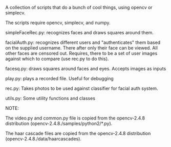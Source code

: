 A collection of scripts that do a bunch of cool things, using opencv or simplecv.

The scripts require opencv, simplecv, and numpy.

simpleFaceRec.py: recognizes faces and draws squares around them.

facialAuth.py: recognizes different users and "authenticates" them
    based on the supplied username. There after only their face can be viewed.
    All other faces are censored out. Requires, there to be a set of user images against
    which to compare (use rec.py to do this).

facesq.py: draws squares around faces and eyes. Accepts images as inputs

play.py: plays a recorded file. Useful for debugging

rec.py: Takes photos to be used against classifier for facial auth system. 

utils.py: Some utility functions and classes

NOTE:

The video.py and common.py file is copied from the opencv-2.4.8 
distribution (opencv-2.4.8./samples/python2/\*.py).

The haar cascade files are copied from the opencv-2.4.8 
distribution (opencv-2.4.8./data/haarcascades).



